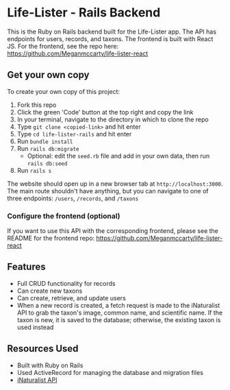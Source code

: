 # Life-Lister - Rails Backend

This is the Ruby on Rails backend built for the Life-Lister app. The API has endpoints for users, records, and taxons. The frontend is built with React JS. For the frontend, see the repo here: https://github.com/Meganmccarty/life-lister-react

## Get your own copy
To create your own copy of this project:
1. Fork this repo
2. Click the green 'Code' button at the top right and copy the link
3. In your terminal, navigate to the directory in which to clone the repo
4. Type `git clone <copied-link>` and hit enter
5. Type `cd life-lister-rails` and hit enter
6. Run `bundle install`
7. Run `rails db:migrate`
    - Optional: edit the `seed.rb` file and add in your own data, then run `rails db:seed`
8. Run `rails s`

The website should open up in a new browser tab at `http://localhost:3000`. The main route shouldn't have anything, but you can navigate to one of three endpoints: `/users`, `/records`, and `/taxons`

### Configure the frontend (optional)
If you want to use this API with the corresponding frontend, please see the README for the frontend repo: https://github.com/Meganmccarty/life-lister-react

## Features
* Full CRUD functionality for records
* Can create new taxons
* Can create, retrieve, and update users
* When a new record is created, a fetch request is made to the iNaturalist API to grab the taxon's image, common name, and scientific name. If the taxon is new, it is saved to the database; otherwise, the existing taxon is used instead

## Resources Used
* Built with Ruby on Rails
* Used ActiveRecord for managing the database and migration files
* [iNaturalist API](https://api.inaturalist.org/v1/docs/)
